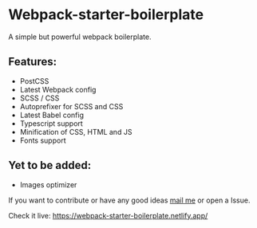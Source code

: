# Webpack-starter-boilerplate
A simple but powerful webpack boilerplate.

## Features:
- PostCSS
- Latest Webpack config
- SCSS / CSS
- Autoprefixer for SCSS and CSS
- Latest Babel config
- Typescript support
- Minification of CSS, HTML and JS
- Fonts support

## Yet to be added:
- Images optimizer

If you want to contribute or have any good ideas [mail me](mailto:devangsaklani@gmail.com) or open a Issue.

Check it live: https://webpack-starter-boilerplate.netlify.app/
